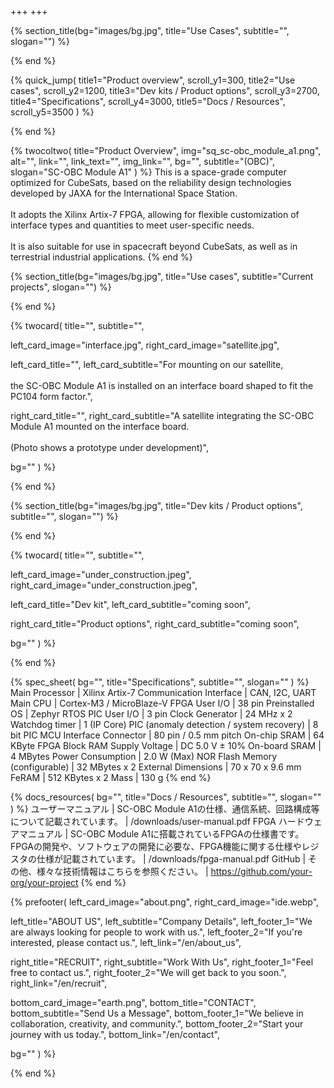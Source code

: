 +++
+++

{% section_title(bg="images/bg.jpg", title="Use Cases", subtitle="", slogan="") %}
<!--display element -->
{% end %}

{% quick_jump(
  title1="Product overview", scroll_y1=300,
  title2="Use cases", scroll_y2=1200,
  title3="Dev kits / Product options", scroll_y3=2700,
  title4="Specifications", scroll_y4=3000,
  title5="Docs / Resources", scroll_y5=3500
) %}
<!--display element -->
{% end %}

{% twocoltwo(
  title="Product Overview",
  img="sq_sc-obc_module_a1.png",
  alt="",
  link="",
  link_text="",
  img_link="",
  bg="",
  subtitle="(OBC)",
  slogan="SC-OBC Module A1"
) %}
This is a space-grade computer optimized for CubeSats, based on the reliability design technologies developed by JAXA for the International Space Station.
<br><br>
It adopts the Xilinx Artix-7 FPGA, allowing for flexible customization of interface types and quantities to meet user-specific needs. 
<br><br>
It is also suitable for use in spacecraft beyond CubeSats, as well as in terrestrial industrial applications.
{% end %}

{% section_title(bg="images/bg.jpg", title="Use cases", subtitle="Current projects", slogan="") %}
<!--display element -->
{% end %}

{% twocard(
  title="",
  subtitle="",
  
  left_card_image="interface.jpg",
  right_card_image="satellite.jpg",
  
  left_card_title="",
  left_card_subtitle="For mounting on our satellite, <br><br> the SC-OBC Module A1 is installed on an interface board shaped to fit the PC104 form factor.",
  
  right_card_title="",
  right_card_subtitle="A satellite integrating the SC-OBC Module A1 mounted on the interface board. <br><br> (Photo shows a prototype under development)",
  
  bg=""
) %}
<!--display element -->
{% end %}

{% section_title(bg="images/bg.jpg", title="Dev kits / Product options", subtitle="", slogan="") %}
<!--display element -->
{% end %}

{% twocard(
  title="",
  subtitle="",
  
  left_card_image="under_construction.jpeg",
  right_card_image="under_construction.jpeg",
  
  left_card_title="Dev kit",
  left_card_subtitle="coming soon",
  
  right_card_title="Product options",
  right_card_subtitle="coming soon",
  
  bg=""
) %}
<!--display element -->
{% end %}

{% spec_sheet(
  bg="",
  title="Specifications",
  subtitle="",
  slogan=""
) %}
Main Processor | Xilinx Artix-7
Communication Interface | CAN, I2C, UART
Main CPU | Cortex-M3 / MicroBlaze-V
FPGA User I/O | 38 pin
Preinstalled OS | Zephyr RTOS
PIC User I/O | 3 pin
Clock Generator | 24 MHz x 2
Watchdog timer | 1 (IP Core)
PIC (anomaly detection / system recovery) | 8 bit PIC MCU
Interface Connector | 80 pin / 0.5 mm pitch
On-chip SRAM | 64 KByte FPGA Block RAM
Supply Voltage | DC 5.0 V ± 10%
On-board SRAM | 4 MBytes
Power Consumption | 2.0 W (Max)
NOR Flash Memory (configurable) | 32 MBytes x 2
External Dimensions | 70 x 70 x 9.6 mm
FeRAM | 512 KBytes x 2
Mass | 130 g
{% end %}

{% docs_resources(
  bg="",
  title="Docs / Resources",
  subtitle="",
  slogan=""
) %}
ユーザーマニュアル | SC-OBC Module A1の仕様、通信系統、回路構成等について記載されています。 | /downloads/user-manual.pdf
FPGA ハードウェアマニュアル | SC-OBC Module A1に搭載されているFPGAの仕様書です。FPGAの開発や、ソフトウェアの開発に必要な、FPGA機能に関する仕様やレジスタの仕様が記載されています。 | /downloads/fpga-manual.pdf
GitHub | その他、様々な技術情報はこちらを参照ください。 | https://github.com/your-org/your-project
{% end %}

{% prefooter(
  left_card_image="about.png", 
  right_card_image="ide.webp",

  left_title="ABOUT US",
  left_subtitle="Company Details",
  left_footer_1="We are always looking for people to work with us.",
  left_footer_2="If you're interested, please contact us.",
  left_link="/en/about_us",

  right_title="RECRUIT",
  right_subtitle="Work With Us",
  right_footer_1="Feel free to contact us.",
  right_footer_2="We will get back to you soon.",
  right_link="/en/recruit",

  bottom_card_image="earth.png",
  bottom_title="CONTACT",
  bottom_subtitle="Send Us a Message",
  bottom_footer_1="We believe in collaboration, creativity, and community.",
  bottom_footer_2="Start your journey with us today.",
  bottom_link="/en/contact",

  bg=""
) %}
<!--display element -->
{% end %}


